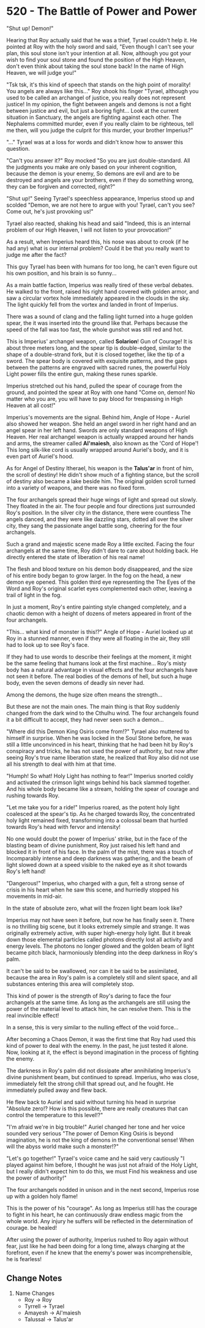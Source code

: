 # 520 - The Battle of Power and Power

"Shut up! Demon!"

Hearing that Roy actually said that he was a thief, Tyrael couldn't help it. He pointed at Roy with the holy sword and said, "Even though I can't see your plan, this soul stone isn't your intention at all. Now, although you got your wish to find your soul stone and found the position of the High Heaven, don't even think about taking the soul stone back! In the name of High Heaven, we will judge you!"

"Tsk tsk, it's this kind of speech that stands on the high point of morality! You angels are always like this..." Roy shook his finger "Tyrael, although you used to be called an archangel of justice, you really does not represent justice! In my opinion, the fight between angels and demons is not a fight between justice and evil, but just a boring fight... Look at the current situation in Sanctuary, the angels are fighting against each other. The Nephalems committed murder, even if you really claim to be righteous, tell me then, will you judge the culprit for this murder, your brother Imperius?"

"..." Tyrael was at a loss for words and didn't know how to answer this question.

"Can't you answer it?" Roy mocked "So you are just double-standard. All the judgments you make are only based on your inherent cognition, because the demon is your enemy, So demons are evil and are to be destroyed and angels are your brothers, even if they do something wrong, they can be forgiven and corrected, right?"

"Shut up!" Seeing Tyrael's speechless appearance, Imperius stood up and scolded "Demon, we are not here to argue with you! Tyrael, can't you see? Come out, he's just provoking us!"

Tyrael also reacted, shaking his head and said "Indeed, this is an internal problem of our High Heaven, I will not listen to your provocation!"

As a result, when Imperius heard this, his nose was about to crook (if he had any) what is our internal problem? Could it be that you really want to judge me after the fact?

This guy Tyrael has been with humans for too long, he can't even figure out his own position, and his brain is so funny...

As a main battle faction, Imperius was really tired of these verbal debates. He walked to the front, raised his right hand covered with golden armor, and saw a circular vortex hole immediately appeared in the clouds in the sky. The light quickly fell from the vortex and landed in front of Imperius.

There was a sound of clang and the falling light turned into a huge golden spear, the it was inserted into the ground like that. Perhaps because the speed of the fall was too fast, the whole gunshot was still red and hot.

This is Imperius' archangel weapon, called **Solarion**! Gun of Courage! It is about three meters long, and the spear tip is double-edged, similar to the shape of a double-strand fork, but it is closed together, like the tip of a sword. The spear body is covered with exquisite patterns, and the gaps between the patterns are engraved with sacred runes, the powerful Holy Light power fills the entire gun, making these runes sparkle.

Imperius stretched out his hand, pulled the spear of courage from the ground, and pointed the spear at Roy with one hand "Come on, demon! No matter who you are, you will have to pay blood for trespassing in High Heaven at all cost!"

Imperius's movements are the signal. Behind him, Angle of Hope - Auriel also showed her weapon. She held an angel sword in her right hand and an angel spear in her left hand. Swords are only standard weapons of High Heaven. Her real archangel weapon is actually wrapped around her hands and arms, the streamer called **Al'maiesh**, also known as the 'Cord of Hope'! This long silk-like cord is usually wrapped around Auriel's body, and it is even part of Auriel's hood.

As for Angel of Destiny Itherael, his weapon is the **Talus'ar** in front of him, the scroll of destiny! He didn't show much of a fighting stance, but the scroll of destiny also became a lake beside him. The original golden scroll turned into a variety of weapons, and there was no fixed form.

The four archangels spread their huge wings of light and spread out slowly. They floated in the air. The four people and four directions just surrounded Roy's position. In the silver city in the distance, there were countless The angels danced, and they were like dazzling stars, dotted all over the silver city, they sang the passionate angel battle song, cheering for the four archangels.

Such a grand and majestic scene made Roy a little excited. Facing the four archangels at the same time, Roy didn't dare to care about holding back. He directly entered the state of liberation of his real name!

The flesh and blood texture on his demon body disappeared, and the size of his entire body began to grow larger. In the fog on the head, a new demon eye opened. This golden third eye representing the The Eyes of the Word and Roy's original scarlet eyes complemented each other, leaving a trail of light in the fog.

In just a moment, Roy's entire painting style changed completely, and a chaotic demon with a height of dozens of meters appeared in front of the four archangels.

"This... what kind of monster is this!?" Angle of Hope - Auriel looked up at Roy in a stunned manner, even if they were all floating in the air, they still had to look up to see Roy's face.

If they had to use words to describe their feelings at the moment, it might be the same feeling that humans look at the first machine... Roy's misty body has a natural advantage in visual effects and the four archangels have not seen it before. The real bodies of the demons of hell, but such a huge body, even the seven demons of deadly sin never had.

Among the demons, the huge size often means the strength...

But these are not the main ones. The main thing is that Roy suddenly changed from the dark wind to the Cthulhu wind. The four archangels found it a bit difficult to accept, they had never seen such a demon...

"Where did this Demon King Osiris come from!?" Tyrael also muttered to himself in surprise. When he was locked in the Soul Stone before, he was still a little unconvinced in his heart, thinking that he had been hit by Roy's conspiracy and tricks, he has not used the power of authority, but now after seeing Roy's true name liberation state, he realized that Roy also did not use all his strength to deal with him at that time.

"Humph! So what! Holy Light has nothing to fear!" Imperius snorted coldly and activated the crimson light wings behind his back slammed together. And his whole body became like a stream, holding the spear of courage and rushing towards Roy.

"Let me take you for a ride!" Imperius roared, as the potent holy light coalesced at the spear's tip. As he charged towards Roy, the concentrated holy light remained fixed, transforming into a colossal beam that hurtled towards Roy's head with fervor and intensity!

No one would doubt the power of Imperius' strike, but in the face of the blasting beam of divine punishment, Roy just raised his left hand and blocked it in front of his face. In the palm of the mist, there was a touch of Incomparably intense and deep darkness was gathering, and the beam of light slowed down at a speed visible to the naked eye as it shot towards Roy's left hand!

"Dangerous!" Imperius, who charged with a gun, felt a strong sense of crisis in his heart when he saw this scene, and hurriedly stopped his movements in mid-air.

In the state of absolute zero, what will the frozen light beam look like?

Imperius may not have seen it before, but now he has finally seen it. There is no thrilling big scene, but it looks extremely simple and strange. It was originally extremely active, with super high-energy holy light. But it break down those elemental particles called photons directly lost all activity and energy levels. The photons no longer glowed and the golden beam of light became pitch black, harmoniously blending into the deep darkness in Roy's palm.

It can't be said to be swallowed, nor can it be said to be assimilated, because the area in Roy's palm is a completely still and silent space, and all substances entering this area will completely stop.

This kind of power is the strength of Roy's daring to face the four archangels at the same time. As long as the archangels are still using the power of the material level to attack him, he can resolve them. This is the real invincible effect!

In a sense, this is very similar to the nulling effect of the void force...

After becoming a Chaos Demon, it was the first time that Roy had used this kind of power to deal with the enemy. In the past, he just tested it alone. Now, looking at it, the effect is beyond imagination in the process of fighting the enemy.

The darkness in Roy's palm did not dissipate after annihilating Imperius's divine punishment beam, but continued to spread. Imperius, who was close, immediately felt the strong chill that spread out, and he fought. He immediately pulled away and flew back.

He flew back to Auriel and said without turning his head in surprise "Absolute zero!? How is this possible, there are really creatures that can control the temperature to this level!?"

"I'm afraid we're in big trouble!" Auriel changed her tone and her voice sounded very serious "The power of Demon King Osiris is beyond imagination, he is not the king of demons in the conventional sense! When will the abyss world make such a monster!?"

"Let's go together!" Tyrael's voice came and he said very cautiously "I played against him before, I thought he was just not afraid of the Holy Light, but I really didn't expect him to do this, we must Find his weakness and use the power of authority!"

The four archangels nodded in unison and in the next second, Imperius rose up with a golden holy flame!

This is the power of his "courage". As long as Imperius still has the courage to fight in his heart, he can continuously draw endless magic from the whole world. Any injury he suffers will be reflected in the determination of courage. be healed!

After using the power of authority, Imperius rushed to Roy again without fear, just like he had been doing for a long time, always charging at the forefront, even if he knew that the enemy's power was incomprehensible, he is fearless!

## Change Notes

1. Name Changes
   - Roy -> Roy
   - Tyrrell -> Tyrael
   - Amayesh -> Al'maiesh
   - Talussal -> Talus'ar
